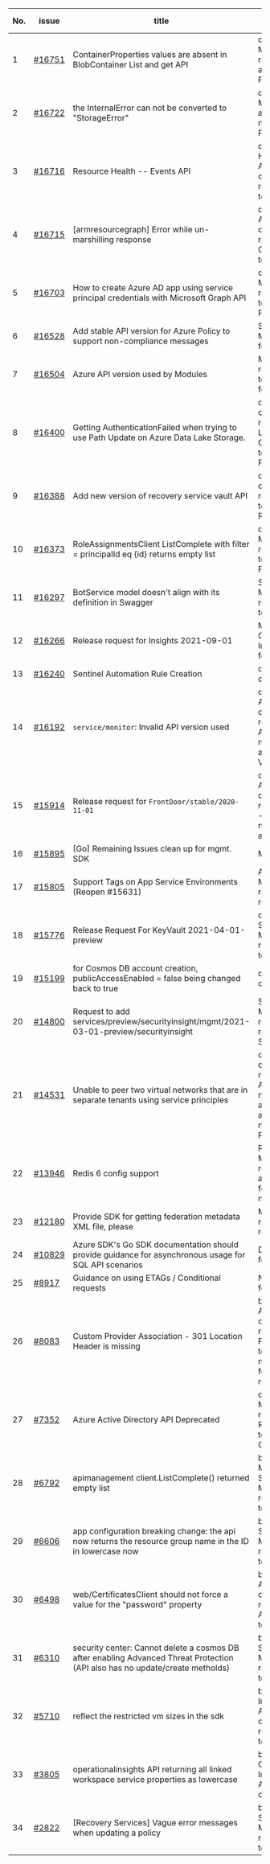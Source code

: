 | No. | issue | title | labels | assignees | bot advice | created date |
| ------ | ------ | ------ | ------ | ------ | ------ | :-----: |
|1|[#16751](https://github.com/Azure/azure-sdk-for-go/issues/16751)|ContainerProperties values are absent in BlobContainer List and get API|question, Storage, Mgmt, customer-reported, needs-author-feedback, Previous Versions|lirenhe|new comment|2022-01-05|
|2|[#16722](https://github.com/Azure/azure-sdk-for-go/issues/16722)|the InternalError can not be converted to "StorageError"|question, Storage, Mgmt, needs-author-feedback, no-recent-activity, Previous Versions|lirenhe|new comment|2021-12-30|
|3|[#16716](https://github.com/Azure/azure-sdk-for-go/issues/16716)|Resource Health -- Events API|question, Resource Health, Service Attention, Mgmt, customer-reported, needs-team-attention|lirenhe|new comment|2021-12-27|
|4|[#16715](https://github.com/Azure/azure-sdk-for-go/issues/16715)|[armresourcegraph] Error while un-marshilling response|question, Service Attention, Mgmt, customer-reported, Resource Graph, needs-team-attention|lirenhe||2021-12-27|
|5|[#16703](https://github.com/Azure/azure-sdk-for-go/issues/16703)|How to create Azure AD app using service principal credentials with Microsoft Graph API|question, Compute, Mgmt, customer-reported, needs-team-attention, Previous Versions|lirenhe|new comment|2021-12-23|
|6|[#16528](https://github.com/Azure/azure-sdk-for-go/issues/16528)|Add stable API version for Azure Policy to support non-compliance messages|Service Attention, Mgmt, Policy, feature-request|lirenhe|new comment|2021-12-08|
|7|[#16504](https://github.com/Azure/azure-sdk-for-go/issues/16504)|Azure API version used by Modules|Mgmt, customer-reported, needs-team-attention, feature-request|lirenhe|new comment|2021-12-08|
|8|[#16400](https://github.com/Azure/azure-sdk-for-go/issues/16400)|Getting AuthenticationFailed when trying to use Path Update on Azure Data Lake Storage.|question, Mgmt, customer-reported, Data Lake Storage Gen2, needs-team-attention, Previous Versions|lirenhe|new issue|2021-12-06|
|9|[#16388](https://github.com/Azure/azure-sdk-for-go/issues/16388)|Add new version of recovery service vault API|question, Mgmt, customer-reported, needs-team-attention, Recovery Services|lirenhe|new comment|2021-12-02|
|10|[#16373](https://github.com/Azure/azure-sdk-for-go/issues/16373)|RoleAssignmentsClient ListComplete with filter = principalId eq {id} returns empty list|question, Compute, Mgmt, customer-reported, needs-team-attention, Previous Versions|lirenhe|new comment|2021-12-01|
|11|[#16297](https://github.com/Azure/azure-sdk-for-go/issues/16297)|BotService model doesn't align with its definition in Swagger|Service Attention, Mgmt, customer-reported, needs-team-attention|lirenhe|new comment|2021-11-27|
|12|[#16266](https://github.com/Azure/azure-sdk-for-go/issues/16266)|Release request for Insights 2021-09-01|Monitor - Operational Insights, Mgmt, feature-request|ArcturusZhang||2021-11-24|
|13|[#16240](https://github.com/Azure/azure-sdk-for-go/issues/16240)|Sentinel Automation Rule Creation|question, Mgmt, customer-reported|ArcturusZhang|new comment|2021-11-22|
|14|[#16192](https://github.com/Azure/azure-sdk-for-go/issues/16192)|`service/monitor`: Invalid API version used|question, Service Attention, Mgmt, customer-reported, Monitor - ApplicationInsights, needs-team-attention, Previous Versions|lirenhe||2021-11-16|
|15|[#15914](https://github.com/Azure/azure-sdk-for-go/issues/15914)|Release request for `FrontDoor/stable/2020-11-01`|question, Service Attention, Mgmt, customer-reported, Network - Front Door, needs-team-attention|lirenhe|new comment|2021-10-22|
|16|[#15895](https://github.com/Azure/azure-sdk-for-go/issues/15895)|[Go] Remaining Issues clean up for mgmt. SDK|Mgmt, MQ|lirenhe|new issue|2021-10-21|
|17|[#15805](https://github.com/Azure/azure-sdk-for-go/issues/15805)|Support Tags on App Service Environments (Reopen #15631)|App Services, Mgmt, customer-reported, feature-request|ArcturusZhang|new issue|2021-10-15|
|18|[#15776](https://github.com/Azure/azure-sdk-for-go/issues/15776)|Release Request For KeyVault 2021-04-01-preview|question, KeyVault, Service Attention, Mgmt, customer-reported, needs-team-attention|lirenhe, Alancere|new comment|2021-10-12|
|19|[#15199](https://github.com/Azure/azure-sdk-for-go/issues/15199)|for Cosmos DB account creation, publicAccessEnabled = false being changed back to true|question, Mgmt, customer-reported|ArcturusZhang|new comment|2021-08-02|
|20|[#14800](https://github.com/Azure/azure-sdk-for-go/issues/14800)|Request to add services/preview/securityinsight/mgmt/2021-03-01-preview/securityinsight |Service Attention, Mgmt, customer-reported, feature-request, SecurityInsights|lirenhe, Alancere|new comment|2021-06-19|
|21|[#14531](https://github.com/Azure/azure-sdk-for-go/issues/14531)|Unable to peer two virtual networks that are in separate tenants using service principles|question, Mgmt, customer-reported, Authentication, needs-team-attention, needs-author-feedback, no-recent-activity, Previous Versions|lirenhe||2021-04-14|
|22|[#13946](https://github.com/Azure/azure-sdk-for-go/issues/13946)|Redis 6 config support|Redis Cache, Mgmt, customer-reported, needs-author-feedback, feature-request, no-recent-activity|lirenhe||2020-12-10|
|23|[#12180](https://github.com/Azure/azure-sdk-for-go/issues/12180)|Provide SDK for getting federation metadata XML file, please|Mgmt, customer-reported, feature-request|ArcturusZhang||2020-08-06|
|24|[#10829](https://github.com/Azure/azure-sdk-for-go/issues/10829)|Azure SDK's Go SDK documentation should provide guidance for asynchronous usage for SQL API scenarios|Docs, SQL, Mgmt, feature-request|lirenhe|new comment|2020-06-25|
|25|[#8917](https://github.com/Azure/azure-sdk-for-go/issues/8917)|Guidance on using ETAGs / Conditional requests|Network, Mgmt, feature-request|lirenhe|new comment|2020-05-06|
|26|[#8083](https://github.com/Azure/azure-sdk-for-go/issues/8083)|Custom Provider Association - 301 Location Header is missing|bug, Service Attention, Mgmt, customer-reported, Custom Providers, needs-team-attention, needs-author-feedback, no-recent-activity|ArcturusZhang||2020-03-26|
|27|[#7352](https://github.com/Azure/azure-sdk-for-go/issues/7352)|Azure Active Directory API Deprecated|question, AAD, Mgmt, customer-reported, ARM - RBAC, needs-team-attention, Graph.Microsoft|ArcturusZhang|new comment|2020-02-18|
|28|[#6792](https://github.com/Azure/azure-sdk-for-go/issues/6792)|apimanagement client.ListComplete() returned empty list|bug, API Management, Service Attention, Mgmt, customer-reported, needs-team-attention|ArcturusZhang|new comment|2020-01-11|
|29|[#6606](https://github.com/Azure/azure-sdk-for-go/issues/6606)|app configuration breaking change:  the api now returns the resource group name in the ID in lowercase now|bug, App Services, Service Attention, Mgmt, customer-reported, needs-team-attention|ArcturusZhang||2020-01-06|
|30|[#6498](https://github.com/Azure/azure-sdk-for-go/issues/6498)|web/CertificatesClient should not force a value for the "password" property|bug, Service Attention, Mgmt, customer-reported, Web Apps, needs-team-attention|ArcturusZhang|new comment|2019-12-06|
|31|[#6310](https://github.com/Azure/azure-sdk-for-go/issues/6310)|security center: Cannot delete a cosmos DB after enabling Advanced Threat Protection (API also has no update/create metholds)|bug, Security, Service Attention, Mgmt, customer-reported, needs-team-attention|ArcturusZhang|new comment|2019-11-10|
|32|[#5710](https://github.com/Azure/azure-sdk-for-go/issues/5710)|reflect the restricted vm sizes in the sdk|bug, Container Instances, Service Attention, Mgmt, customer-reported, needs-team-attention|ArcturusZhang||2019-09-06|
|33|[#3805](https://github.com/Azure/azure-sdk-for-go/issues/3805)|operationalinsights API returning all linked workspace service properties as lowercase|bug, Monitor - Operational Insights, Service Attention, Mgmt, customer-reported|ArcturusZhang|new comment|2019-01-05|
|34|[#2822](https://github.com/Azure/azure-sdk-for-go/issues/2822)|[Recovery Services] Vague error messages when updating a policy|bug, Recovery Services Backup, Mgmt, customer-reported, needs-team-triage|lirenhe|new comment|2018-09-26|

